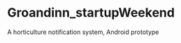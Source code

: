 Groandinn_startupWeekend
========================

A horticulture notification system, Android prototype